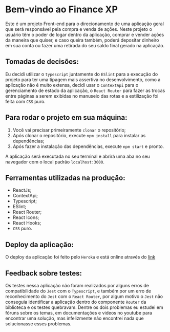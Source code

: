 # Bem-vindo ao Finance XP

Este é um projeto Front-end para o direcionamento de uma aplicação geral que será responsável pela compra e venda de ações.
Neste projeto o usuário têm o poder de logar dentro da aplicação, comprar e vender ações da maneira que quiser, e caso queira também, poderá depositar dinheiro em sua conta ou fazer uma retirada do seu saldo final gerado na aplicação.

## Tomadas de decisões:

Eu decidi utilizar o `typescript` juntamente do `ESlint` para a execução do projeto para ter uma tipagem mais assertiva no desenvolvimento, como a aplicação não é muito extensa, decidi usar o `ContextApi` para o gerenciamento de estado da aplicação, o `React Router`
para fazer as trocas entre páginas a serem exibidas no manuseio das rotas e a estilização foi feita com `CSS` puro.

## Para rodar o projeto em sua máquina:

1. Você vai precisar primeiramente `clonar` o repositório;
2. Após clonar o repositório, execute `npm install` para instalar as dependências;
3. Após fazer a instalação das dependências, execute `npm start` e pronto.

A aplicação será executada no seu terminal e abrirá uma aba no seu navegador com o local padrão `localhost:3000`.

## Ferramentas utilizadas na produção:

- ReactJs;
- ContextApi;
- Typescript;
- ESlint;
- React Router;
- React Icons;
- React Hooks;
- `CSS` puro.

## Deploy da aplicação:

O deploy da aplicação foi feito pelo `Heroku` e está online através do [link](https://financexp.herokuapp.com)

## Feedback sobre testes:

Os testes nessa aplicação não foram realizados por alguns erros de compatibilidade do `Jest` com o `Typescript`, e também por um erro de reconhecimento do `Jest` com o `React Router`,
por algum motivo o `Jest` não conseguia identificar a aplicação dentro do componente `Router` da biblioteca e os testes quebravam.
Dentre os dois problemas eu estudei em fóruns sobre os temas, em documentações e videos no youtube para encontrar uma solução, mas infelizmente não encontrei nada que solucionasse esses problemas.
